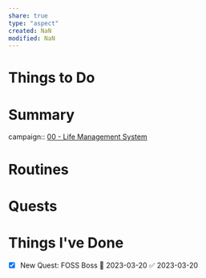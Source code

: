 ```yaml
---
share: true
type: "aspect"
created: NaN 
modified: NaN
---
```


# Things to Do

# Summary
campaign:: [00 - Life Management System](../../00%20-%20Life%20Management%20System/00%20-%20Life%20Management%20System.md)

# Routines

# Quests

# Things I've Done
- [x] New Quest: FOSS Boss 🛫 2023-03-20 ✅ 2023-03-20
